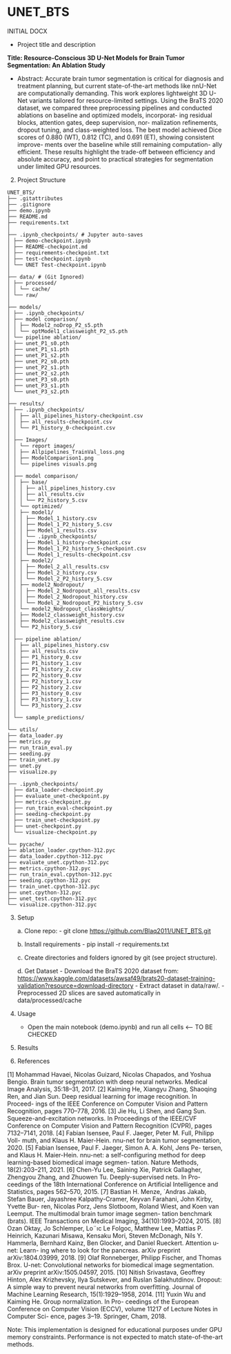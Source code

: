 # UNET_BTS

INITIAL DOCX
- Project title and description

**Title: Resource-Conscious 3D U-Net Models for Brain Tumor Segmentation: An Ablation Study**

- Abstract:
    Accurate brain tumor segmentation is critical for diagnosis and treatment planning, but current state-of-the-art
methods like nnU-Net are computationally demanding. This
work explores lightweight 3D U-Net variants tailored for
resource-limited settings. Using the BraTS 2020 dataset,
we compared three preprocessing pipelines and conducted
ablations on baseline and optimized models, incorporat-
ing residual blocks, attention gates, deep supervision, nor-
malization refinements, dropout tuning, and class-weighted
loss. The best model achieved Dice scores of 0.880 (WT),
0.812 (TC), and 0.691 (ET), showing consistent improve-
ments over the baseline while still remaining computation-
ally efficient. These results highlight the trade-off between
efficiency and absolute accuracy, and point to practical
strategies for segmentation under limited GPU resources.

2. Project Structure
 ```
UNET_BTS/
├── .gitattributes
├── .gitignore
├── demo.ipynb
├── README.md
├── requirements.txt
│
├── .ipynb_checkpoints/ # Jupyter auto-saves
│ ├── demo-checkpoint.ipynb
│ ├── README-checkpoint.md
│ ├── requirements-checkpoint.txt
│ ├── test-checkpoint.ipynb
│ └── UNET Test-checkpoint.ipynb
│
├── data/ # (Git Ignored)
│ ├── processed/
│ │ └── cache/
│ └── raw/
│
├── models/
│ ├── .ipynb_checkpoints/
│ ├── model comparison/
│ │ ├── Model2_noDrop_P2_s5.pth
│ │ └── optModel1_classweight_P2_s5.pth
│ └── pipeline ablation/
│ ├── unet_P1_s0.pth
│ ├── unet_P1_s1.pth
│ ├── unet_P1_s2.pth
│ ├── unet_P2_s0.pth
│ ├── unet_P2_s1.pth
│ ├── unet_P2_s2.pth
│ ├── unet_P3_s0.pth
│ ├── unet_P3_s1.pth
│ └── unet_P3_s2.pth
│
├── results/
│ ├── .ipynb_checkpoints/
│ │ ├── all_pipelines_history-checkpoint.csv
│ │ ├── all_results-checkpoint.csv
│ │ └── P1_history_0-checkpoint.csv
│ │
│ ├── Images/
│ │ └── report images/
│ │ ├── Allpipelines_TrainVal_loss.png
│ │ ├── ModelComparison1.png
│ │ └── pipelines visuals.png
│ │
│ ├── model comparison/
│ │ ├── base/
│ │ │ ├── all_pipelines_history.csv
│ │ │ ├── all_results.csv
│ │ │ └── P2_history_5.csv
│ │ └── optimized/
│ │ ├── model1/
│ │ │ ├── Model_1_history.csv
│ │ │ ├── Model_1_P2_history_5.csv
│ │ │ ├── Model_1_results.csv
│ │ │ └── .ipynb_checkpoints/
│ │ │ ├── Model_1_history-checkpoint.csv
│ │ │ ├── Model_1_P2_history_5-checkpoint.csv
│ │ │ └── Model_1_results-checkpoint.csv
│ │ ├── model2/
│ │ │ ├── Model_2_all_results.csv
│ │ │ ├── Model_2_history.csv
│ │ │ └── Model_2_P2_history_5.csv
│ │ ├── model2_Nodropout/
│ │ │ ├── Model_2_Nodropout_all_results.csv
│ │ │ ├── Model_2_Nodropout_history.csv
│ │ │ └── Model_2_Nodropout_P2_history_5.csv
│ │ └── model2_Nodropout_classWeights/
│ │ ├── Model2_classweight_history.csv
│ │ ├── Model2_classweight_results.csv
│ │ └── P2_history_5.csv
│ │
│ ├── pipeline ablation/
│ │ ├── all_pipelines_history.csv
│ │ ├── all_results.csv
│ │ ├── P1_history_0.csv
│ │ ├── P1_history_1.csv
│ │ ├── P1_history_2.csv
│ │ ├── P2_history_0.csv
│ │ ├── P2_history_1.csv
│ │ ├── P2_history_2.csv
│ │ ├── P3_history_0.csv
│ │ ├── P3_history_1.csv
│ │ └── P3_history_2.csv
│ │
│ └── sample_predictions/
│
└── utils/
├── data_loader.py
├── metrics.py
├── run_train_eval.py
├── seeding.py
├── train_unet.py
├── unet.py
├── visualize.py
│
├── .ipynb_checkpoints/
│ ├── data_loader-checkpoint.py
│ ├── evaluate_unet-checkpoint.py
│ ├── metrics-checkpoint.py
│ ├── run_train_eval-checkpoint.py
│ ├── seeding-checkpoint.py
│ ├── train_unet-checkpoint.py
│ ├── unet-checkpoint.py
│ └── visualize-checkpoint.py
│
└── pycache/
├── ablation_loader.cpython-312.pyc
├── data_loader.cpython-312.pyc
├── evaluate_unet.cpython-312.pyc
├── metrics.cpython-312.pyc
├── run_train_eval.cpython-312.pyc
├── seeding.cpython-312.pyc
├── train_unet.cpython-312.pyc
├── unet.cpython-312.pyc
├── unet_test.cpython-312.pyc
└── visualize.cpython-312.pyc
```            



3. Setup

    a. Clone repo:
        - git clone https://github.com/Blaq2011/UNET_BTS.git

    b. Install requirements
        - pip install -r requirements.txt

    c. Create directories and folders ignored by git (see project structure).
   
    d. Get Dataset
        - Download the BraTS 2020 dataset from: https://www.kaggle.com/datasets/awsaf49/brats20-dataset-training-validation?resource=download-directory 
        - Extract dataset in data/raw/.
        - Preprocessed 2D slices are saved automatically in data/processed/cache


4. Usage
    - Open the main notebook (demo.ipynb) and run all cells <-- TO BE CHECKED







5. Results

<!-- | Model             | Dice (Whole Tumor) | IoU  | Notes                        |
| ----------------- | ------------------ | ---- | ---------------------------- |
| Baseline U-Net    | XX.XX              | XX.X | Small filters, limited GPU   |
| Optimized U-Net   | XX.XX              | XX.X | With augmentations + dropout |
| nnU-Net (Fabian+) | \~0.88–0.90        | --   | BraTS 2020 winner            | -->


<!-- Qualitative Results
    (Example figure to be added here)

    Input MRI | Ground Truth | Baseline Prediction | Optimized Prediction -->

6. References

[1] Mohammad Havaei, Nicolas Guizard, Nicolas Chapados,
and Yoshua Bengio. Brain tumor segmentation with deep
neural networks. Medical Image Analysis, 35:18–31, 2017.
[2] Kaiming He, Xiangyu Zhang, Shaoqing Ren, and Jian Sun.
Deep residual learning for image recognition. In Proceed-
ings of the IEEE Conference on Computer Vision and Pattern
Recognition, pages 770–778, 2016.
[3] Jie Hu, Li Shen, and Gang Sun. Squeeze-and-excitation
networks. In Proceedings of the IEEE/CVF Conference on
Computer Vision and Pattern Recognition (CVPR), pages
7132–7141, 2018.
[4] Fabian Isensee, Paul F. Jaeger, Peter M. Full, Philipp Voll-
muth, and Klaus H. Maier-Hein. nnu-net for brain tumor
segmentation, 2020.
[5] Fabian Isensee, Paul F. Jaeger, Simon A. A. Kohl, Jens Pe-
tersen, and Klaus H. Maier-Hein. nnu-net: a self-configuring
method for deep learning-based biomedical image segmen-
tation. Nature Methods, 18(2):203–211, 2021.
[6] Chen-Yu Lee, Saining Xie, Patrick Gallagher, Zhengyou
Zhang, and Zhuowen Tu. Deeply-supervised nets. In Pro-
ceedings of the 18th International Conference on Artificial
Intelligence and Statistics, pages 562–570, 2015.
[7] Bastian H. Menze, ´Andras Jakab, Stefan Bauer, Jayashree
Kalpathy-Cramer, Keyvan Farahani, John Kirby, Yvette Bur-
ren, Nicolas Porz, Jens Slotboom, Roland Wiest, and Koen
van Leemput. The multimodal brain tumor image segmen-
tation benchmark (brats). IEEE Transactions on Medical
Imaging, 34(10):1993–2024, 2015.
[8] Ozan Oktay, Jo Schlemper, Lo¨ıc Le Folgoc, Matthew
Lee, Mattias P. Heinrich, Kazunari Misawa, Kensaku Mori,
Steven McDonagh, Nils Y. Hammerla, Bernhard Kainz, Ben
Glocker, and Daniel Rueckert. Attention u-net: Learn-
ing where to look for the pancreas. arXiv preprint
arXiv:1804.03999, 2018.
[9] Olaf Ronneberger, Philipp Fischer, and Thomas Brox. U-net:
Convolutional networks for biomedical image segmentation.
arXiv preprint arXiv:1505.04597, 2015.
[10] Nitish Srivastava, Geoffrey Hinton, Alex Krizhevsky, Ilya
Sutskever, and Ruslan Salakhutdinov. Dropout: A simple
way to prevent neural networks from overfitting. Journal of
Machine Learning Research, 15(1):1929–1958, 2014.
[11] Yuxin Wu and Kaiming He. Group normalization. In Pro-
ceedings of the European Conference on Computer Vision
(ECCV), volume 11217 of Lecture Notes in Computer Sci-
ence, pages 3–19. Springer, Cham, 2018.


Note: This implementation is designed for educational purposes under GPU memory constraints. Performance is not expected to match state-of-the-art methods.
